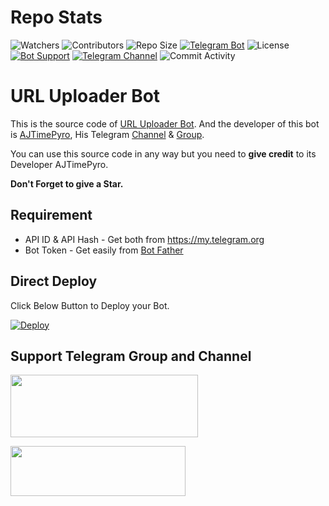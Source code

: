 # Repo Stats
![Watchers](https://img.shields.io/github/watchers/AJTimePyro/URL_Uploader_Bot.svg?style=for-the-badge)
![Contributors](https://img.shields.io/github/contributors/AJTimePyro/URL_Uploader_Bot?style=for-the-badge)
![Repo Size](https://img.shields.io/github/repo-size/AJTimePyro/URL_Uploader_Bot?color=yellow&style=for-the-badge)
[![Telegram Bot](https://img.shields.io/badge/Telegram-Bot-blue.svg?style=for-the-badge)](https://t.me/URL_UploaderAJ_Bot)
![License](https://img.shields.io/github/license/AJTimePyro/URL_Uploader_Bot?style=for-the-badge)
[![Bot Support](https://img.shields.io/badge/URL%20Support-Support%20Group-blue?style=for-the-badge)](https://t.me/AJPyroVerseGroup)
[![Telegram Channel](https://img.shields.io/badge/Telegram-Channel-blue.svg?style=for-the-badge)](https://t.me/AJPyroVerse)
![Commit Activity](https://img.shields.io/github/commit-activity/m/AJTimePyro/URL_Uploader_Bot?style=for-the-badge)

# URL Uploader Bot

This is the source code of [URL Uploader Bot](https://t.me/URL_UploaderAJ_Bot).
And the developer of this bot is [AJTimePyro](https://t.me/AJTimePyro), His Telegram [Channel](http://t.me/AJPyroVerse) & [Group](http://t.me/AJPyroVerseGroup).

You can use this source code in any way but you need to **give credit** to its
Developer AJTimePyro.

**Don't Forget to give a Star.**

## Requirement
* API ID & API Hash - Get both from https://my.telegram.org
* Bot Token - Get easily from [Bot Father](https://t.me/BotFather)

## Direct Deploy
Click Below Button to Deploy your Bot.

[![Deploy](https://www.herokucdn.com/deploy/button.svg)](https://heroku.com/deploy?template=https://github.com/haithamwaheed/URLKPBot)

## Support Telegram Group and Channel

<a href="http://t.me/AJPyroVerse"><img src="https://smartiblogster.com/wp-content/uploads/2021/03/smartiblogster-iblogster-join-telegram-channel.png" style="width: 300px; height: 100px"></a>

<a href="http://t.me/AJPyroVerseGroup"><img src="https://www.pngitem.com/pimgs/m/214-2144731_groups-on-telegram-telegram-group-link-png-transparent.png" style="width: 280px; height: 80px"></a>
